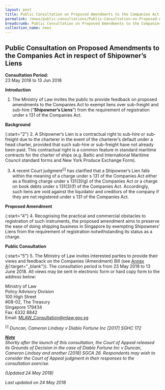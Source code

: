 ```yaml
---
layout: post
title: Public Consultation on Proposed Amendments to the Companies Act in respect of Shipowner’s Liens
permalink: /news/public-consultations/Public-Consultation-on-Proposed-Amendments-to-Companies-Act-in-respect-of-Shipowners-Liens/
breadcrumb: Public Consultation on Proposed Amendments to the Companies Act in respect of Shipowner’s Liens
collection_name: news
---
```


Public Consultation on Proposed Amendments to the Companies Act in respect of Shipowner’s Liens
---

**Consultation Period:**  
23 May 2018 to 13 Jun 2018

**Introduction**

1. The Ministry of Law invites the public to provide feedback on proposed amendments to the Companies Act to exempt liens over sub-freight and sub-hire (“**Shipowner’s Liens**”) from the requirement of registration under s 131 of the Companies Act.

**Background**

{:start="2"}
2. A Shipowner’s Lien is a contractual right to sub-hire or sub-freight due to the charterer in the event of the charterer’s default under a head charter, provided that such sub-hire or sub-freight have not already been paid. This contractual right is a common feature in standard maritime contracts for the charter of ships (e.g. Baltic and International Maritime Council standard forms and New York Produce Exchange Form).

3. A recent Court judgment<sup>[i]</sup> has clarified that a Shipowner’s Lien falls within the meaning of a charge under s 131 of the Companies Act either as a floating charge under s 131(3)(g) of the Companies Act or a charge on book debts under s 131(3)(f) of the Companies Act.  Accordingly, such liens are void against the liquidator and creditors of the company if they are not registered under s 131 of the Companies Act.

**Proposed Amendment**

{:start="4"}
4. Recognising the practical and commercial obstacles to registration of such instruments, the proposed amendment aims to preserve the ease of doing shipping business in Singapore by exempting Shipowners’ Liens from the requirement of registration notwithstanding its status as a charge.

**Public Consultation**

{:start="5"}
5. The Ministry of Law invites interested parties to provide their views and feedback on the Companies (Amendment) Bill (see [Annex A](/files/Annex_A-Companies_Amendment_Bill_2018.pdf/){:target="_blank"}). The consultation period is from 23 May 2018 to 13 June 2018. All views may be sent in electronic form or hard copy form to the address below:

<p class="address-centered">
  Ministry of Law<br>
  Policy Advisory Division<br>
  100 High Street<br>
  #08-02, The Treasury<br>
  Singapore 179434<br>
  Fax: 6332 8842<br>
  Email: <a href="mailto:MLAW_Consultation@mlaw.gov.sg">MLAW_Consultation@mlaw.gov.sg</a>
</p>

<sup>[i]</sup> <i>Duncan, Cameron Lindsay v Diablo Fortune Inc<i> [2017] SGHC 172
  
<b><u>Note</u></b><br>
Shortly after the launch of this consultation, the Court of Appeal released its Grounds of Decision in the case of <i>Diablo Fortune Inc v Duncan, Cameron Lindsay and another</i> [2018] SGCA 26. Respondents may wish to consider the Court of Appeal judgment in their responses to the consultation exercise.

(Updated 24 May 2018)

<p class="right-side-updated">Last updated on 24 May 2018</p>
